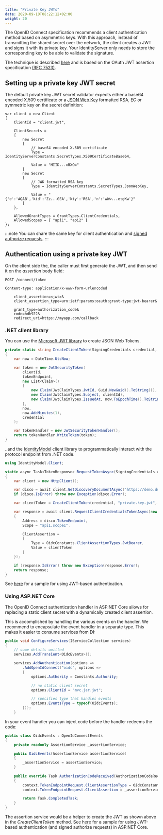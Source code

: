 ```yaml
---
title: "Private Key JWTs"
date: 2020-09-10T08:22:12+02:00
weight: 20
---
```


The OpenID Connect specification recommends a client authentication method based on asymmetric keys. With this approach, instead of transmitting the shared secret over the network, the client creates a JWT and signs it with its private key. Your IdentityServer only needs to store the corresponding key to be able to validate the signature.

The technique is described [here](https://openid.net/specs/openid-connect-core-1_0.html#clientauthentication) and is based on the OAuth JWT assertion specification [(RFC 7523)](https://tools.ietf.org/html/rfc7523).

## Setting up a private key JWT secret
The default private key JWT secret validator expects either a base64 encoded X.509 certificate or a [JSON Web Key](https://tools.ietf.org/html/rfc7517) formatted RSA, EC or symmetric key on the secret definition:

    var client = new Client
    {
        ClientId = "client.jwt",

        ClientSecrets =
        {
            new Secret
            {
                // base64 encoded X.509 certificate
                Type = IdentityServerConstants.SecretTypes.X509CertificateBase64,

                Value = "MIID...xBXQ="
            }
            new Secret
            {
                // JWK formatted RSA key
                Type = IdentityServerConstants.SecretTypes.JsonWebKey,

                Value = "{'e':'AQAB','kid':'Zz...GEA','kty':'RSA','n':'wWw...etgKw'}"
            }
        },

        AllowedGrantTypes = GrantTypes.ClientCredentials,
        AllowedScopes = { "api1", "api2" }
    };

:::note
You can share the same key for client authentication and [signed authorize requests](/identityserver/v6/tokens/jar).
:::

## Authentication using a private key JWT
On the client side the, the caller must first generate the JWT, and then send it on the *assertion* body field:

```text
POST /connect/token

Content-type: application/x-www-form-urlencoded

    client_assertion=<jwt>&
    client_assertion_type=urn:ietf:params:oauth:grant-type:jwt-bearer&

    grant_type=authorization_code&
    code=hdh922&
    redirect_uri=https://myapp.com/callback
```

### .NET client library
You can use the [Microsoft JWT library](https://www.nuget.org/packages/System.IdentityModel.Tokens.Jwt/) to create JSON Web Tokens.

```cs
private static string CreateClientToken(SigningCredentials credential, string clientId, string tokenEndpoint)
{
    var now = DateTime.UtcNow;

    var token = new JwtSecurityToken(
        clientId,
        tokenEndpoint,
        new List<Claim>()
        {
            new Claim(JwtClaimTypes.JwtId, Guid.NewGuid().ToString()),
            new Claim(JwtClaimTypes.Subject, clientId),
            new Claim(JwtClaimTypes.IssuedAt, now.ToEpochTime().ToString(), ClaimValueTypes.Integer64)
        },
        now,
        now.AddMinutes(1),
        credential
    );

    var tokenHandler = new JwtSecurityTokenHandler();
    return tokenHandler.WriteToken(token);
}
```

..and the [IdentityModel](https://identitymodel.readthedocs.io) client library to programmatically interact with the protocol endpoint from .NET code. 

```cs
using IdentityModel.Client;

static async Task<TokenResponse> RequestTokenAsync(SigningCredentials credential)
{
    var client = new HttpClient();

    var disco = await client.GetDiscoveryDocumentAsync("https://demo.duendesoftware.com");
    if (disco.IsError) throw new Exception(disco.Error);

    var clientToken = CreateClientToken(credential, "private.key.jwt", disco.TokenEndpoint);

    var response = await client.RequestClientCredentialsTokenAsync(new ClientCredentialsTokenRequest
    {
        Address = disco.TokenEndpoint,
        Scope = "api1.scope1",

        ClientAssertion =
        {
            Type = OidcConstants.ClientAssertionTypes.JwtBearer,
            Value = clientToken
        }
    });

    if (response.IsError) throw new Exception(response.Error);
    return response;
}
```

See [here](/identityserver/v6/samples/basics#jwt-based-client-authentication) for a sample for using JWT-based authentication.

### Using ASP.NET Core
The OpenID Connect authentication handler in ASP.NET Core allows for replacing a static client secret with a dynamically created client assertion.

This is accomplished by handling the various events on the handler. We recommend to encapsulate the event handler in a separate type. This makes it easier to consume services from DI:

```cs
public void ConfigureServices(IServiceCollection services)
{
    // some details omitted
    services.AddTransient<OidcEvents>();

    services.AddAuthentication(options =>
        .AddOpenIdConnect("oidc", options =>
        {
            options.Authority = Constants.Authority;

            // no static client secret        
            options.ClientId = "mvc.jar.jwt";

            // specifies type that handles events
            options.EventsType = typeof(OidcEvents);        
        }));
    }
```

In your event handler you can inject code before the handler redeems the code:

```cs
public class OidcEvents : OpenIdConnectEvents
{
    private readonly AssertionService _assertionService;

    public OidcEvents(AssertionService assertionService)
    {
        _assertionService = assertionService;
    }
    
    public override Task AuthorizationCodeReceived(AuthorizationCodeReceivedContext context)
    {
        context.TokenEndpointRequest.ClientAssertionType = OidcConstants.ClientAssertionTypes.JwtBearer;
        context.TokenEndpointRequest.ClientAssertion = _assertionService.CreateClientToken();

        return Task.CompletedTask;
    }
}
```

The assertion service would be a helper to create the JWT as shown above in the *CreateClientToken* method.
See [here](/identityserver/v6/samples/basics#mvc-client-with-jar-and-jwt-based-authentication) for a sample for using JWT-based authentication (and signed authorize requests) in ASP.NET Core.
